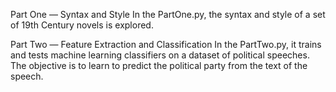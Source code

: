 Part One — Syntax and Style
  In the PartOne.py, the syntax and style of a set of 19th Century novels is explored.

Part Two — Feature Extraction and Classification
  In the PartTwo.py, it trains and tests machine learning classifiers on a dataset of political speeches. The objective is to learn to predict the political party from the text of the speech.

